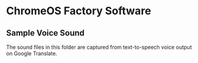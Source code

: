 <!--
  Copyright 2016 The ChromiumOS Authors
  Use of this source code is governed by a BSD-style license that can be
  found in the LICENSE file.
  -->

ChromeOS Factory Software
=========================

Sample Voice Sound
------------------

The sound files in this folder are captured from text-to-speech voice output on
Google Translate.
